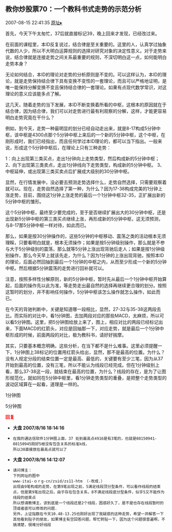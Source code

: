 ## 教你炒股票70：一个教科书式走势的示范分析
2007-08-15 22:41:35
[原址▸](http://www.fxgan.com/chan_time/2007_07_12/681.htm)



 首先，今天下午太匆忙，37后就直接标记39，晚上回来才发现，已经改过来。
 
 在前面的课程里，本ID反复说过，结合律是至关重要的。这里的人，认真学过抽象代数的人少，所以不大明白运算规则的选择对研究对象的决定性意义。对于走势来说，结合律就是连接走势之间关系最重要的规则，不深切明白这一点，如何能明白走势本身？
 
 无论如何结合，本ID的理论对走势的分析原则是不变的。可以这样认为，本ID的理论，就是走势保持结合律下具有变换不变性的一套理论，而且可以严格地证明，是唯一能保持分解变换不变且保持结合律的一套理论。如果有点现代数学常识，对这理论的意义应该能多点了解。
 
 这几天，随着走势的当下发展，本ID不断变换着所看的中枢，这根本的原因就在于结合律，因为结合律，我们可以对走势进行最有利观察的分解，这样，才能更容易明白走势究竟在干什么？
 
 例如，到今天，走势一种最明显的划分已经自动走出来，就是8-17构成5分钟中枢，该中枢是4300点那个5分钟中枢上来后的一个新的5分钟中枢，这个中枢，在刚形成时，我们已经指出，而且任何学过本ID理论的，都可以当下指出。一般来说，形成这个5分钟中枢后，在理论上只有三种走势：
 
 1：向上出现第三类买点，走出1分钟向上走势类型，然后构成新的5分钟中枢；
 2、向下出现第三类卖点，走出1分钟线向下走势类型，构成新的5分钟中枢。
 3、中枢延伸，或出现第三类买卖点后扩展成大级别的30分钟中枢。
 
 显然，在行情发展中，没必要去预测走势选择什么，走势自然选择，只需要观察着就可以。现在，走势自然选择了第一种，为什么？因为17-38构成完美的1分钟上涨走势，目前，围绕这1分钟上涨走势的最后一个1分钟中枢32-35，正扩展出新的5分钟中枢的雏形。
 
 这个5分钟中枢，最终至少要完成的，至于是否继续扩展出大的30分钟中枢，还是出现新5分钟中枢的第三类买点继续上涨，再形成新的5分钟中枢，这无须预测，与8-17那5分钟中枢一样对待，如此而已。
 
 那么，如果是按30分钟操作的，这些5分钟的中枢移动、震荡之类的活动根本无须理睬，只要看明白就是，根本无须操作；如果是按5分钟级别操作，那么就是不参与大于5分钟级别的震荡，那么就等5分钟上涨出现背驰后走人；如果是按1分钟级别操作，那么今天早上就该先走，为什么？因为1分钟的上涨出现背驰，按照本ID的理论，后面必然回抽到最后一个1分钟的中枢之内，从而至少形成一个新的5分钟中枢。然后根据5分钟震荡的走势进行回补就可以。
 
 注意，按照多样性分解原则，新的5分钟中枢，暂时先从最后一个1分钟中枢开始算起，后面的操作先以此为准，等走势走出最自然的选择再继续更合理的划分。按照这暂时的划分，并不影响任何操作，5分钟中枢该怎么操作就怎么操作，如此而已。
 
 在今天的背驰判断中，关键是知道哪一段相比，显然，27-32与35-38这两段去比。而实际的对比中，看1分钟图，去加两段对应的那些MACD，太麻烦，所以可以看5分钟图。这里，把5分钟图给放上来了，图上，相应对比的两段已经标记出来，下面MACD的红箭头，对应是回抽那一下，对应走势，就是最后一个1分钟中枢形成的时候，前面两段的对比，极为教科书，请好好揣摩。
 
 其实，只要基本概念明确，这些分析，在当下都不是什么难事。这里必须提醒一下，1分钟图上38标记的位置用红箭头给出，显然，那不是最高的位置。为什么？没有人规定分段的结束位置一定是最高、最低的，关键要有至少三笔，因为从37开始到最高的位置，没有三笔，所以不能认为线段已经完成。但在1分钟级别上看，那么37-38这一段，就结束在最高的位置，为什么？线段的存在，是为了让图形规范化，就如同在5分钟中枢里，看1分钟走势类型的重叠，是把整个走势类型的波动区域算在一起看，道理是一样的。
 
 1分钟图
 
 
 
 5分钟图
 
 
 





<font color='red'>**回复**</font>


- **大盘 2007/8/16 18:14:16**
- ```
  在我的通达信软件1分钟图上面，37 处到最高点4916是有3笔的，也就是08150941-08150945刚好5根没有包含关系的标准k线，
  所以38直接放在最高点就可以了
  ```
- **大盘 2007/8/16 14:12:07**
- ```
  请问博主：
  下列网址的图中
  www-itai-ｏｒg-cn/zsid/zs11-htm （-改成.）
  出现由9笔构成的走势，在第9笔出现之前，5满足线段顶分型条件，可以看作线段的结束点，但是第9笔出现之后，由于存在包含关系，8不满足线段底分型条件，似乎5又不能作为线段的结束点
  所以想请教博主，该到底是一个线段还是2个线段，困惑好久了，是不是也存在线段暂时的顶或者底可以修改的问题.
  另外，上证指数在今天10.48-13.25也刚好出现了我疑惑的这种走势，希望一并解答一下
  其他看到贴子的朋友，如果博主有空回答问题，帮忙转贴一下，因为这个问题很普遍啊，不搞清楚，很难分好线段
  ```
